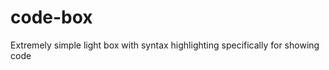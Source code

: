 code-box
========

Extremely simple light box with syntax highlighting specifically for showing code
